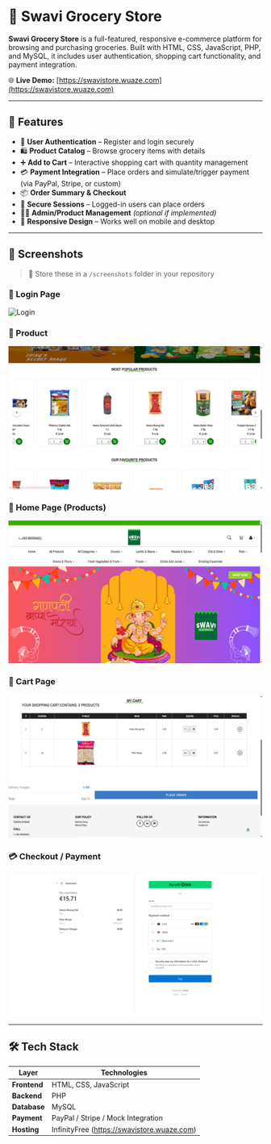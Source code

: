  # 🛒 Swavi Grocery Store

**Swavi Grocery Store** is a full-featured, responsive e-commerce platform for browsing and purchasing groceries. Built with HTML, CSS, JavaScript, PHP, and MySQL, it includes user authentication, shopping cart functionality, and payment integration.

🌐 **Live Demo:** [https://swavistore.wuaze.com](https://swavistore.wuaze.com)

---

## 🚀 Features

- 🧾 **User Authentication** – Register and login securely
- 🛍️ **Product Catalog** – Browse grocery items with details
- ➕ **Add to Cart** – Interactive shopping cart with quantity management
- 💳 **Payment Integration** – Place orders and simulate/trigger payment (via PayPal, Stripe, or custom)
- 📦 **Order Summary & Checkout**
- 🔐 **Secure Sessions** – Logged-in users can place orders
- 🧑‍💻 **Admin/Product Management** *(optional if implemented)*
- 📱 **Responsive Design** – Works well on mobile and desktop

---

## 📸 Screenshots

> 📁 Store these in a `/screenshots` folder in your repository

### 🔐 Login Page  
![Login](screenshots/login.png)

### 📝 Product  
![Register](Images/Product.png)

### 🏪 Home Page (Products)  
![Home](Images/Home.png)

### 🛒 Cart Page  
![Cart](Images/Cart.png)

### 💳 Checkout / Payment  
![Payment](Images/payment.png)

---

## 🛠️ Tech Stack

| Layer        | Technologies                        |
|--------------|-------------------------------------|
| **Frontend** | HTML, CSS, JavaScript               |
| **Backend**  | PHP                                 |
| **Database** | MySQL                               |
| **Payment**  | PayPal / Stripe / Mock Integration  |
| **Hosting**  | InfinityFree (https://swavistore.wuaze.com) |

 
